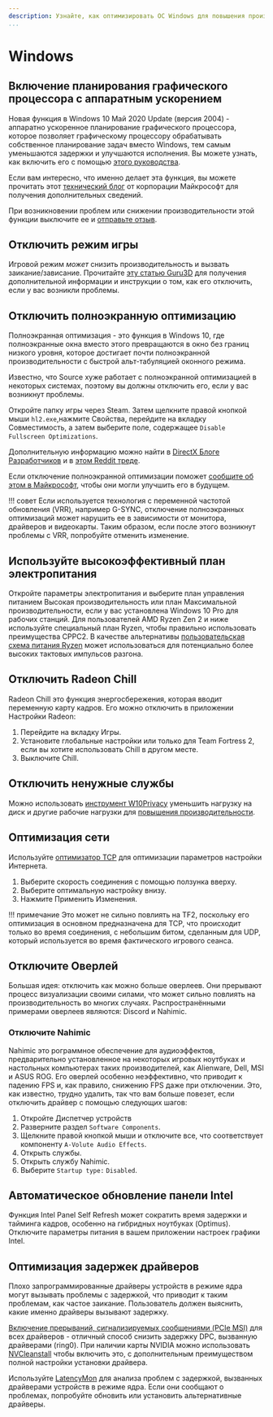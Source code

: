 ```yaml
---
description: Узнайте, как оптимизировать ОС Windows для повышения производительности.
...
```


# Windows

## Включение планирования графического процессора с аппаратным ускорением

Новая функция в Windows 10 Май 2020 Update (версия 2004) - аппаратно ускоренное планирование графического процессора, которое позволяет графическому процессору обрабатывать собственное планирование задач вместо Windows,
тем самым уменьшаются задержки и улучшаются исполнения. Вы можете узнать, как включить его с помощью [этого руководства](https://www.neowin.net/news/how-to-enable-hardware-accelerated-gpu-scheduling-on-windows-10-may-2020-update/).

Если вам интересно, что именно делает эта функция, вы можете прочитать этот [технический блог](https://devblogs.microsoft.com/directx/hardware-accelerated-gpu-scheduling/) от корпорации Майкрософт для получения дополнительных сведений.

При возникновении проблем или снижении производительности этой функции выключите ее и [отправьте отзыв](https://aka.ms/submitgameperformancefeedback).

## Отключить режим игры

Игровой режим _может_ снизить производительность и вызвать заикание/зависание. Прочитайте [эту статью Guru3D](https://www.guru3d.com/news-story/windows-10-game-mode-can-impact-fps-negatively-with-stutters-and-freezes.html) для получения дополнительной информации и инструкции о том, как его отключить, если у вас возникли проблемы.

## Отключить полноэкранную оптимизацию

Полноэкранная оптимизация - это функция в Windows 10, где полноэкранные окна вместо этого превращаются в окно без границ низкого уровня, которое достигает почти полноэкранной производительности с быстрой альт-табуляцией оконного режима.

Известно, что Source хуже работает с полноэкранной оптимизацией в некоторых системах, поэтому вы должны отключить его, если у вас возникнут проблемы.

Откройте папку игры через Steam. Затем щелкните правой кнопкой мыши `hl2.exe`,нажмите Свойства, перейдите на вкладку Совместимость, а затем выберите поле, содержащее `Disable Fullscreen Optimizations`.

Дополнительную информацию можно найти в [DirectX Блоге Разработчиков](https://devblogs.microsoft.com/directx/demystifying-full-screen-optimizations/) и в [этом Reddit треде](https://old.reddit.com/r/Windows10/comments/645ukf/windows_10_cu_fullscreen_optimizations/dg330ub/?context=3).

Если отключение полноэкранной оптимизации поможет [сообщите об этом в Майкрософт](https://aka.ms/fullscreenoptimizationsfeedback), чтобы они могли улучшить его в будущем.

!!! совет
    Если используется технология с переменной частотой обновления (VRR), например G-SYNC, отключение полноэкранных оптимизаций может нарушить ее в зависимости от монитора, драйверов и видеокарты. Таким образом, если после этого возникнут проблемы с VRR, попробуйте отменить изменение.

## Используйте высокоэффективный план электропитания

Откройте параметры электропитания и выберите план управления питанием Высокая производительность или план Максимальной производительности, если у вас установлена Windows 10 Pro для рабочих станций. Для пользователей AMD Ryzen Zen 2 и ниже используйте специальный план Ryzen, чтобы правильно использовать преимущества CPPC2. В качестве альтернативы [пользовательская схема питания Ryzen](https://www.techpowerup.com/download/1usmus-custom-power-plan-ryzen-3000-zen-2/) может использоваться для потенциально более высоких тактовых импульсов разгона.

## Отключить Radeon Chill

Radeon Chill это функция энергосбережения, которая вводит переменную карту кадров. Его можно отключить в приложении Настройки Radeon:

1. Перейдите на вкладку Игры.
2. Установите глобальные настройки или только для Team Fortress 2, если вы хотите использовать Chill в другом месте.
3. Выключите Chill.

## Отключить ненужные службы

Можно использовать [инструмент W10Privacy](https://www.winprivacy.de/deutsch-start/download/) уменьшить нагрузку на диск и другие рабочие нагрузки для [повышения производительности](https://www.phoronix.com/scan.php?page=article&item=windows10-w10priv-wsl).

## Оптимизация сети

Используйте [оптимизатор TCP](https://www.speedguide.net/downloads.php) для оптимизации параметров настройки Интернета.

1. Выберите скорость соединения с помощью ползунка вверху.
2. Выберите оптимальную настройку внизу.
3. Нажмите Применить Изменения.

!!! примечание
    Это может не сильно повлиять на TF2, поскольку его оптимизация в основном предназначена для TCP, что происходит только во время соединения,
    с небольшим битом, сделанным для UDP, который используется во время фактического игрового сеанса.

## Отключите Оверлей

Большая идея: отключить как можно больше оверлеев. Они прерывают процесс визуализации своими силами, что может сильно повлиять на производительность во многих случаях. Распространёнными примерами оверлеев являются: Discord и Nahimic.

### Отключите Nahimic

Nahimic это рограммное обеспечение для аудиоэффектов, предварительно установленное на некоторых игровых ноутбуках и настольных компьютерах таких производителей, как Alienware, Dell, MSI и ASUS ROG. Его оверлей особенно неэффективно, что приводит к падению FPS и, как правило, снижению FPS даже при отключении. Это, как известно, трудно удалить, так что вам больше повезет, если отключить драйвер с помощью следующих шагов:

1. Откройте Диспетчер устройств
2. Разверните раздел `Software Components`.
3. Щелкните правой кнопкой мыши и отключите все, что соответствует компоненту `A-Volute Audio Effects`.
4. Открыть службы.
5. Открыть службу Nahimic.
6. Выберите `Startup type:` `Disabled`.

## Автоматическое обновление панели Intel

Функция Intel Panel Self Refresh может сократить время задержки и тайминга кадров, особенно на гибридных ноутбуках (Optimus). Отключите параметры питания в вашем приложении настроек графики Intel.

## Оптимизация задержек драйверов

Плохо запрограммированные драйверы устройств в режиме ядра могут вызывать проблемы с задержкой, что приводит к таким проблемам, как частое заикание. Пользователь должен выяснить, какие именно драйверы вызывают задержку.

[Включение прерываний, сигнализируемых сообщениями (PCIe MSI)](https://forums.guru3d.com/threads/windows-line-based-vs-message-signaled-based-interrupts-msi-tool.378044/) для всех драйверов - отличный способ снизить задержку DPC, вызванную драйверами (ring0). При наличии карты NVIDIA можно использовать [NVCleanstall](https://www.techpowerup.com/download/techpowerup-nvcleanstall/) чтобы включить это, с дополнительным преимуществом полной настройки установки драйвера.

Используйте [LatencyMon](https://www.resplendence.com/latencymon) для анализа проблем с задержкой, вызванных драйверами устройств в режиме ядра. Если они сообщают о проблемах, попробуйте обновить или установить альтернативные драйверы.
